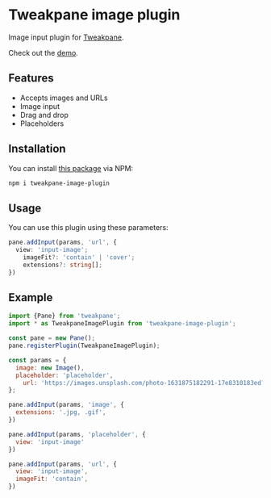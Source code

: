 # Tweakpane image plugin
Image input plugin for [Tweakpane][tweakpane].

Check out the [demo][demo].

## Features
- Accepts images and URLs
- Image input
- Drag and drop
- Placeholders

## Installation
You can install [this package][npm-link] via NPM:
```sh
npm i tweakpane-image-plugin
```

## Usage

You can use this plugin using these parameters:
```ts
pane.addInput(params, 'url', {
  view: 'input-image';
	imageFit?: 'contain' | 'cover';
	extensions?: string[];
})
```

## Example

```js
import {Pane} from 'tweakpane';
import * as TweakpaneImagePlugin from 'tweakpane-image-plugin';

const pane = new Pane();
pane.registerPlugin(TweakpaneImagePlugin);

const params = {
  image: new Image(),
  placeholder: 'placeholder',
	url: 'https://images.unsplash.com/photo-1631875182291-17e8310183ed?q=80&w=500'
};

pane.addInput(params, 'image', {
  extensions: '.jpg, .gif',
})

pane.addInput(params, 'placeholder', {
  view: 'input-image'
})

pane.addInput(params, 'url', {
  view: 'input-image',
  imageFit: 'contain',
})
```

[tweakpane]: https://github.com/cocopon/tweakpane/
[npm-link]: https://www.npmjs.com/package/tweakpane-image-plugin
[demo]: https://tweakpane-image-plugin.netlify.app/